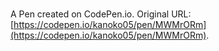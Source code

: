 # 

A Pen created on CodePen.io. Original URL: [https://codepen.io/kanoko05/pen/MWMrORm](https://codepen.io/kanoko05/pen/MWMrORm).

